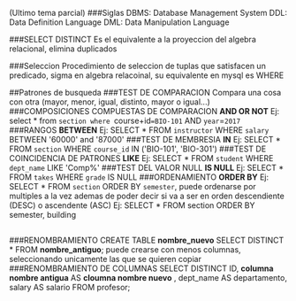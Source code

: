 (Ultimo tema parcial)
###Siglas
DBMS: Database Management System
DDL: Data Definition Language
DML: Data Manipulation Language

###SELECT DISTINCT 
Es el equivalente a la proyeccion del algebra relacional, elimina duplicados

###Seleccion
Procedimiento de seleccion de tuplas que satisfacen un predicado, sigma en algebra relacoinal, su equivalente en mysql es WHERE

##Patrones de busqueda
###TEST DE COMPARACION
Compara una cosa con otra (mayor, menor, igual, distinto, mayor o igual...)
###COMPOSICIONES COMPUESTAS DE COMPARACION
**AND OR NOT** Ej: select * from `section where `course+id`=BIO-101` AND `year`=`2017`
###RANGOS
**BETWEEN** Ej: SELECT * FROM `instructor` WHERE `salary` BETWEEN '60000' and '87000'
###TEST DE MEMBRESIA
**IN**  Ej: SELECT * FROM `section` WHERE `course_id` IN ('BIO-101', 'BIO-301') 
###TEST DE COINCIDENCIA DE PATRONES
**LIKE** Ej: SELECT * FROM `student` WHERE `dept_name` LIKE 'Comp%'
###TEST DEL VALOR NULL
**IS NULL** Ej: SELECT * FROM `takes` WHERE `grade` IS NULL
###ORDENAMIENTO
**ORDER BY** Ej: SELECT * FROM `section` ORDER BY `semester`, puede ordenarse por multiples a la vez ademas de poder decir si va a ser en orden descendiente (DESC) o ascendente (ASC) Ej: SELECT * FROM section ORDER BY semester, building
##
###RENOMBRAMIENTO
CREATE TABLE **nombre_nuevo** SELECT DISTINCT * FROM **nombre_antiguo**; puede crearse con menos columnas, seleccionando unicamente las que se quieren copiar
###RENOMBRAMIENTO DE COLUMNAS
SELECT DISTINCT ID, **columna nombre antigua** AS **cloumna nombre nuevo** , dept_name AS departamento, salary AS salario FROM profesor; 
